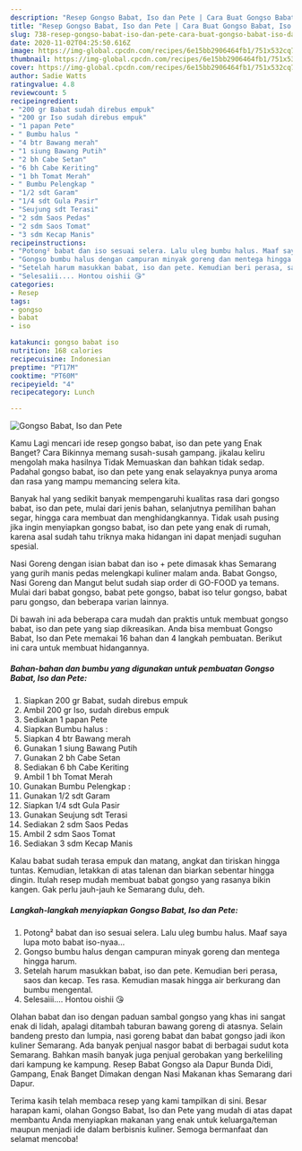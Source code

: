 ```yaml
---
description: "Resep Gongso Babat, Iso dan Pete | Cara Buat Gongso Babat, Iso dan Pete Yang Sempurna"
title: "Resep Gongso Babat, Iso dan Pete | Cara Buat Gongso Babat, Iso dan Pete Yang Sempurna"
slug: 738-resep-gongso-babat-iso-dan-pete-cara-buat-gongso-babat-iso-dan-pete-yang-sempurna
date: 2020-11-02T04:25:50.616Z
image: https://img-global.cpcdn.com/recipes/6e15bb2906464fb1/751x532cq70/gongso-babat-iso-dan-pete-foto-resep-utama.jpg
thumbnail: https://img-global.cpcdn.com/recipes/6e15bb2906464fb1/751x532cq70/gongso-babat-iso-dan-pete-foto-resep-utama.jpg
cover: https://img-global.cpcdn.com/recipes/6e15bb2906464fb1/751x532cq70/gongso-babat-iso-dan-pete-foto-resep-utama.jpg
author: Sadie Watts
ratingvalue: 4.8
reviewcount: 5
recipeingredient:
- "200 gr Babat sudah direbus empuk"
- "200 gr Iso sudah direbus empuk"
- "1 papan Pete"
- " Bumbu halus "
- "4 btr Bawang merah"
- "1 siung Bawang Putih"
- "2 bh Cabe Setan"
- "6 bh Cabe Keriting"
- "1 bh Tomat Merah"
- " Bumbu Pelengkap "
- "1/2 sdt Garam"
- "1/4 sdt Gula Pasir"
- "Seujung sdt Terasi"
- "2 sdm Saos Pedas"
- "2 sdm Saos Tomat"
- "3 sdm Kecap Manis"
recipeinstructions:
- "Potong² babat dan iso sesuai selera. Lalu uleg bumbu halus. Maaf saya lupa moto babat iso-nyaa..."
- "Gongso bumbu halus dengan campuran minyak goreng dan mentega hingga harum."
- "Setelah harum masukkan babat, iso dan pete. Kemudian beri perasa, saos dan kecap. Tes rasa. Kemudian masak hingga air berkurang dan bumbu mengental."
- "Selesaìii.... Hontou oishii 😘"
categories:
- Resep
tags:
- gongso
- babat
- iso

katakunci: gongso babat iso 
nutrition: 168 calories
recipecuisine: Indonesian
preptime: "PT17M"
cooktime: "PT60M"
recipeyield: "4"
recipecategory: Lunch

---
```



![Gongso Babat, Iso dan Pete](https://img-global.cpcdn.com/recipes/6e15bb2906464fb1/751x532cq70/gongso-babat-iso-dan-pete-foto-resep-utama.jpg)

Kamu Lagi mencari ide resep gongso babat, iso dan pete yang Enak Banget? Cara Bikinnya memang susah-susah gampang. jikalau keliru mengolah maka hasilnya Tidak Memuaskan dan bahkan tidak sedap. Padahal gongso babat, iso dan pete yang enak selayaknya punya aroma dan rasa yang mampu memancing selera kita.

Banyak hal yang sedikit banyak mempengaruhi kualitas rasa dari gongso babat, iso dan pete, mulai dari jenis bahan, selanjutnya pemilihan bahan segar, hingga cara membuat dan menghidangkannya. Tidak usah pusing jika ingin menyiapkan gongso babat, iso dan pete yang enak di rumah, karena asal sudah tahu triknya maka hidangan ini dapat menjadi suguhan spesial.

Nasi Goreng dengan isian babat dan iso + pete dimasak khas Semarang yang gurih manis pedas melengkapi kuliner malam anda. Babat Gongso, Nasi Goreng dan Mangut belut sudah siap order di GO-FOOD ya temans. Mulai dari babat gongso, babat pete gongso, babat iso telur gongso, babat paru gongso, dan beberapa varian lainnya.


Di bawah ini ada beberapa cara mudah dan praktis untuk membuat gongso babat, iso dan pete yang siap dikreasikan. Anda bisa membuat Gongso Babat, Iso dan Pete memakai 16 bahan dan 4 langkah pembuatan. Berikut ini cara untuk membuat hidangannya.

<!--inarticleads1-->

##### Bahan-bahan dan bumbu yang digunakan untuk pembuatan Gongso Babat, Iso dan Pete:

1. Siapkan 200 gr Babat, sudah direbus empuk
1. Ambil 200 gr Iso, sudah direbus empuk
1. Sediakan 1 papan Pete
1. Siapkan  Bumbu halus :
1. Siapkan 4 btr Bawang merah
1. Gunakan 1 siung Bawang Putih
1. Gunakan 2 bh Cabe Setan
1. Sediakan 6 bh Cabe Keriting
1. Ambil 1 bh Tomat Merah
1. Gunakan  Bumbu Pelengkap :
1. Gunakan 1/2 sdt Garam
1. Siapkan 1/4 sdt Gula Pasir
1. Gunakan Seujung sdt Terasi
1. Sediakan 2 sdm Saos Pedas
1. Ambil 2 sdm Saos Tomat
1. Sediakan 3 sdm Kecap Manis


Kalau babat sudah terasa empuk dan matang, angkat dan tiriskan hingga tuntas. Kemudian, letakkan di atas talenan dan biarkan sebentar hingga dingin. Itulah resep mudah membuat babat gongso yang rasanya bikin kangen. Gak perlu jauh-jauh ke Semarang dulu, deh. 

<!--inarticleads2-->

##### Langkah-langkah menyiapkan Gongso Babat, Iso dan Pete:

1. Potong² babat dan iso sesuai selera. Lalu uleg bumbu halus. Maaf saya lupa moto babat iso-nyaa...
1. Gongso bumbu halus dengan campuran minyak goreng dan mentega hingga harum.
1. Setelah harum masukkan babat, iso dan pete. Kemudian beri perasa, saos dan kecap. Tes rasa. Kemudian masak hingga air berkurang dan bumbu mengental.
1. Selesaìii.... Hontou oishii 😘


Olahan babat dan iso dengan paduan sambal gongso yang khas ini sangat enak di lidah, apalagi ditambah taburan bawang goreng di atasnya. Selain bandeng presto dan lumpia, nasi goreng babat dan babat gongso jadi ikon kuliner Semarang. Ada banyak penjual nasgor babat di berbagai sudut kota Semarang. Bahkan masih banyak juga penjual gerobakan yang berkeliling dari kampung ke kampung. Resep Babat Gongso ala Dapur Bunda Didi, Gampang, Enak Banget Dimakan dengan Nasi Makanan khas Semarang dari Dapur. 

Terima kasih telah membaca resep yang kami tampilkan di sini. Besar harapan kami, olahan Gongso Babat, Iso dan Pete yang mudah di atas dapat membantu Anda menyiapkan makanan yang enak untuk keluarga/teman maupun menjadi ide dalam berbisnis kuliner. Semoga bermanfaat dan selamat mencoba!
